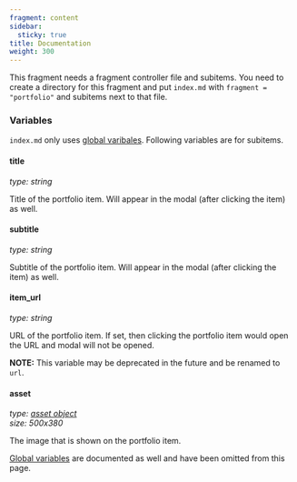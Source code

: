 ```yaml
---
fragment: content
sidebar:
  sticky: true
title: Documentation
weight: 300
---
```


This fragment needs a fragment controller file and subitems. You need to create a directory for this fragment and put `index.md` with `fragment = "portfolio"` and subitems next to that file.

### Variables

`index.md` only uses [global varibales](/docs/global-variables). Following variables are for subitems.

#### title
*type: string*

Title of the portfolio item. Will appear in the modal (after clicking the item) as well.

#### subtitle
*type: string*

Subtitle of the portfolio item. Will appear in the modal (after clicking the item) as well.

#### item_url
*type: string*

URL of the portfolio item. If set, then clicking the portfolio item would open the URL and modal will not be opened.

**NOTE:** This variable may be deprecated in the future and be renamed to `url`.

#### asset
*type: [asset object](/docs/global-variables/#asset)*  
*size: 500x380*

The image that is shown on the portfolio item.

[Global variables](/docs/global-variables) are documented as well and have been omitted from this page.
